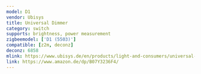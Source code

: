 ```yaml
---
model: D1
vendor: Ubisys
title: Universal Dimmer 
category: switch
supports: brightness, power measurement
zigbeemodel: ['D1 (5503)']
compatible: [z2m, deconz]
deconz: 6858
mlink: https://www.ubisys.de/en/products/light-and-consumers/universal-dimmer-d1/
link: https://www.amazon.de/dp/B07Y3236F4/
---
```

